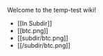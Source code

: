 <!-- --- title: MyHouse -->

Welcome to the temp-test wiki!

* [[In Subdir]]
* [[btc.png]]
* [[subdir/btc.png]]
* [[/subdir/btc.png]]


